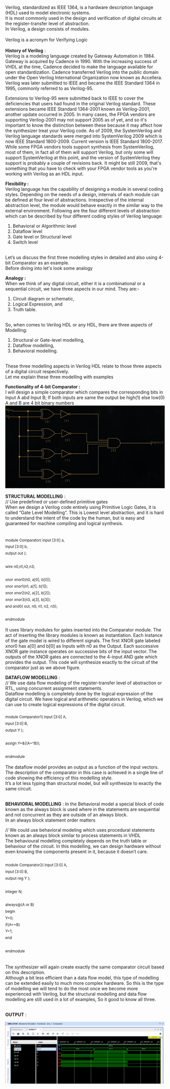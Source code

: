 
Verilog, standardized as IEEE 1364, is a hardware description language (HDL) used to model electronic systems.  <br />
It is most commonly used in the design and verification of digital circuits at the register-transfer level of abstraction.  <br />
In Verilog, a design consists of modules. <br />
<br />
Verilog is a acronym for Verifying Logic  <br />
<br /> 
**History of Verilog** :  <br />
Verilog is a modeling language created by Gateway Automation in 1984. Gateway is acquired by Cadence in 1990. With the increasing success of VHDL at the time, Cadence decided to make the language available for open standardization. Cadence transferred Verilog into the public domain under the Open Verilog International Organization now known as Accellera. Verilog was later submitted to IEEE and became the IEEE Standard 1364 in 1995, commonly referred to as Verilog-95.  <br />

Extensions to Verilog-95 were submitted back to IEEE to cover the deficiencies that users had found in the original Verilog standard. These extensions became IEEE Standard 1364-2001 known as Verilog-2001, another update occurred in 2005. In many cases, the FPGA vendors are supporting Verilog-2001 may not support 2005 as of yet, and so it's important to know the distinction between these because it may affect how the synthesizer treat your Verilog code. As of 2009, the SystemVerilog and Verilog language standards were merged into SystemVerilog 2009 which is now IEEE Standard 1800-2009. Current version is IEEE Standard 1800-2017. While some FPGA vendors tools support synthesis from SystemVerilog, most of them, in fact all of them will support Verilog, but only some will support SystemVerilog at this point, and the version of SystemVerilog they support is probably a couple of revisions back. It might be still 2009, that's something that you have to check with your FPGA vendor tools as you're working with Verilog as an HDL input.  <br />

**Flexibility :** <br />
Verilog language has the capability of designing a module in several coding styles. Depending on the needs of a design, internals of each module can be defined at four level of abstractions. Irrespective of the internal abstraction level, the module would behave exactly in the similar way to the external environment. Following are the four different levels of abstraction which can be described by four different coding styles of Verilog language:  <br />

1. Behavioral or Algorithmic level <br />
2. Dataflow level  <br />
3. Gate level or Structural level  <br />
4. Switch level  
<br />
Let’s us discuss the first three modelling styles in detailed and also using 4-bit Comparator as an example. <br />
Before diving into let's look some analogy 

**Analogy :** <br />
When we think of any digital circuit, either it is a combinational or a sequential circuit, we have three aspects in our mind. They are:- <br />

1. Circuit diagram or schematic,  <br />
2. Logical Expression, and   <br />
3. Truth table.  <br />
 <br />
So, when comes to Verilog HDL or any HDL, there are three aspects of Modelling:    <br />

1. Structural or Gate-level modelling,  <br />
2. Dataflow modelling,   <br />
3. Behavioral modelling.  
<br />
These three modelling aspects in Verilog HDL relate to those three aspects of a digital circuit respectively. <br />
Let me explain these three modelling with examples 
<br />

**Functionality of 4-bit Comparator :**<br />
I will design a simple comparator which compares the corresponding bits in Input A abd Input B; If both inputs are same the output be high(1) else low(0)  
A and B are 4 bit binary numbers 
<br />
  <img src="Comparator.PNG">

**STRUCTURAL MODELLING** :<br />
// Use predefined or user-defined primitive gates  <br />
When we design a Verilog code entirely using Primitive Logic Gates, it is called “Gate Level Modelling“. This is Lowest level abstraction, and it is hard to understand the intent of the code by the human, but is easy and guaranteed for machine compiling and logical synthesis.  <br />

<br />
<sub>
 module Comparator(  input [3:0] a,  <br />
                     input [3:0] b,   <br />
                     output out      );  <br />
<br />
 wire n0,n1,n2,n3;  <br />
 <br />
 xnor xnor0(n0, a[0], b[0]);  <br /> 
 xnor xnor1(n1, a[1], b[1]); <br />
 xnor xnor2(n2, a[2], b[2]); <br />
 xnor xnor3(n3, a[3], b[3]);<br />
 and and0( out, n0, n1, n2, n3);<br />
 <br />
endmodule<br />
</sub><br />
It uses library modules for gates inserted into the Comparator module. The act of inserting the library modules is known as instantiation.
Each instance of the gate model is wired to different signals.
The first XNOR gate labeled xnor0 has a[0] and b[0] as Inputs with n0 as the Output. Each successive XNOR gate instance operates on successive bits of the input vector. The outputs of the XNOR gates are connected to the 4-input AND gate which provides the output. This code will synthesize exactly to the circuit of the comparator just as we above figure.
<br />

**DATAFLOW MODELLING** :
<br />
// We use data flow modeling of the register-transfer level of abstraction or RTL, using concurrent assignment statements. <br />
Dataflow modelling is completely done by the logical expression of the digital circuit. We have logical and arithmetic operators in Verilog, which we can use to create logical expressions of the digital circuit.<br />
<br /><sub>
 module Comparator1(  input [3:0] A, <br />
                      input [3:0] B, <br />
                      output Y        );<br />
    <br />
 assign Y=&((A~^B));                                 <br /> 
    <br />
endmodule<br />
</sub>
<br />
The dataflow model provides an output as a function of the input vectors.<br />
The description of the comparator in this case is achieved in a single line of code showing the efficiency of this modelling style.<br />
It’s a lot less typing than structural model, but will synthesize to exactly the same circuit.  
<br />

**BEHAVIORAL MODELLING** :
In the Behavioral model a special block of code known as the always block is used where in the statements are sequential and not concurrent as they are outside of an always block.<br />
In an always block statement order matters  <br />

// We could use behavioral modeling which uses procedural statements known as an always block similar to process statements in VHDL <br />
The behavioural modelling completely depends on the truth table or behaviour of the circuit. In this modelling, we can design hardware without even knowing the components present in it, because it doesn’t care. <br />
<sub><br />
 module Comparator2( input [3:0] A, <br />
                     input [3:0] B, <br />
                     output reg Y     );   <br />
                     <br />
   integer N;<br />
   <br />
   always@(A or B)                                                <br />
   begin<br />
    Y=0;<br />
    if(A==B)<br />
       Y=1;<br />
   end<br />
   <br />
endmodule<br />
  </sub>
<br />
 <br />
The synthesizer will again create exactly the same comparator circuit based on this description.  <br />
Although a bit less efficient than a data flow model, this type of modelling can be extended easily to much more complex hardware. So this is the type of modelling we will tend to do the most once we become more experienced with Verilog, but the structural modelling and data flow modelling are still used in a lot of examples, So it good to know all three. <br />
<br />


 **OUTPUT** :
    
   <img src="BehaviouralSim.PNG">


